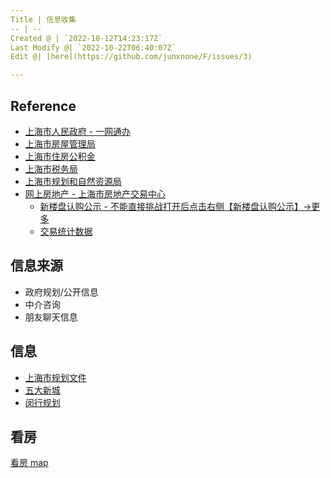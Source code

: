 ```yaml
---
Title | 信息收集
-- | --
Created @ | `2022-10-12T14:23:17Z`
Last Modify @| `2022-10-22T06:40:07Z`
Edit @| [here](https://github.com/junxnone/F/issues/3)

---
```

## Reference

- [上海市人民政府 -  一网通办](https://www.shanghai.gov.cn/)
- [上海市房屋管理局](http://fgj.sh.gov.cn/)
- [上海市住房公积金](https://www.shgjj.com/)
- [上海市税务局](http://shanghai.chinatax.gov.cn/)
- [上海市规划和自然资源局](https://ghzyj.sh.gov.cn/)
- [网上房地产 - 上海市房地产交易中心](http://www.fangdi.com.cn/index.html)
  - [新楼盘认购公示 - 不能直接挑战打开后点击右侧【新楼盘认购公示】->更多](http://www.fangdi.com.cn/new_house/new_house_jjswlpgs.html)
  - [交易统计数据](http://www.fangdi.com.cn/trade/trade.html)


## 信息来源

- 政府规划/公开信息
- 中介咨询
- 朋友聊天信息

## 信息

- [上海市规划文件](/上海市规划文件)
- [五大新城](/五大新城)
- [闵行规划](/闵行规划)

## 看房

[看房 map](https://junxnone.github.io/fmap/ ':include :type=iframe width=100% height=1200px')

